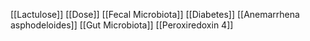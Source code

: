 [[Lactulose]]
[[Dose]]
[[Fecal Microbiota]]
[[Diabetes]]
[[Anemarrhena asphodeloides]]
[[Gut Microbiota]]
[[Peroxiredoxin 4]]
